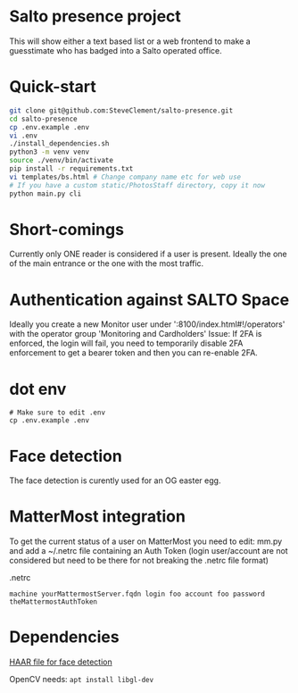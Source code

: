 # Salto presence project

This will show either a text based list or a web frontend to make a guesstimate who has badged into a Salto operated office.

# Quick-start

```bash
git clone git@github.com:SteveClement/salto-presence.git
cd salto-presence
cp .env.example .env
vi .env
./install_dependencies.sh
python3 -m venv venv
source ./venv/bin/activate
pip install -r requirements.txt
vi templates/bs.html # Change company name etc for web use
# If you have a custom static/PhotosStaff directory, copy it now
python main.py cli
```

# Short-comings

Currently only ONE reader is considered if a user is present. Ideally the one of the main entrance or the one with the most traffic.

# Authentication against SALTO Space

Ideally you create a new Monitor user under ':8100/index.html#!/operators' with the operator group 'Monitoring and Cardholders'
Issue: If 2FA is enforced, the login will fail, you need to temporarily disable 2FA enforcement to get a bearer token and then you can re-enable 2FA.

# dot env

```
# Make sure to edit .env
cp .env.example .env
```

# Face detection

The face detection is curently used for an OG easter egg.

# MatterMost integration

To get the current status of a user on MatterMost you need to edit: mm.py and add a ~/.netrc file containing an Auth Token (login user/account are not considered but need to be there for not breaking the .netrc file format)

.netrc
```
machine yourMattermostServer.fqdn login foo account foo password theMattermostAuthToken
```

# Dependencies

[HAAR file for face detection](https://raw.githubusercontent.com/opencv/opencv/master/data/haarcascades/haarcascade_frontalface_default.xml)

OpenCV needs: `apt install libgl-dev`
